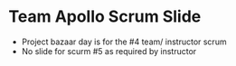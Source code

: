 # Team Apollo Scrum Slide

* Project bazaar day is for the #4 team/ instructor scrum
* No slide for scurm #5 as required by instructor
